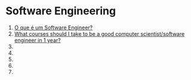 # Software Engineering

1. [O que é um Software Engineer?](http://klauslaube.com.br/2015/03/29/o-que-e-um-software-engineer.html)
1. [What courses should I take to be a good computer scientist/software engineer in 1 year?](http://www.quora.com/What-courses-should-I-take-to-be-a-good-computer-scientist-software-engineer-in-1-year)
1. []()
1. []()
1. []()
1. []()
1. []()
